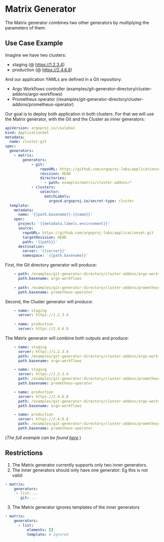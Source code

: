 # Matrix Generator

The Matrix generator combines two other generators by multiplying the parameters of them.

## Use Case Example

Imagine we have two clusters: 

- staging (@ https://1.2.3.4)
- production (@ https://2.4.6.8)

And our application YAMLs are defined in a Git repository:

- Argo Workflows controller (examples/git-generator-directory/cluster-addons/argo-workflows)
- Prometheus operator (/examples/git-generator-directory/cluster-addons/prometheus-operator)

Our goal is to deploy both application in both clusters. 
For that we will use the Matrix generator, with the Git and the Cluster as inner generators:

```yaml
apiVersion: argoproj.io/v1alpha1
kind: ApplicationSet
metadata:
  name: cluster-git
spec:
  generators:
    - matrix:
        generators:
            - git:
                repoURL: https://github.com/argoproj-labs/applicationset.git
                revision: HEAD
                directories:
                  - path: examples/matrix/cluster-addons/*
            - clusters:
                selector:
                  matchLabels:
                    argocd.argoproj.io/secret-type: cluster
  template:
    metadata:
      name: '{{path.basename}}-{{name}}'
    spec:
      project: '{{metadata.labels.environment}}'
      source:
        repoURL: https://github.com/argoproj-labs/applicationset.git
        targetRevision: HEAD
        path: '{{path}}'
      destination:
        server: '{{server}}'
        namespace: '{{path.basename}}'
```

First, the Git directory generator will produce:
```yaml
    - path: /examples/git-generator-directory/cluster-addons/argo-workflows
      path.basename: argo-workflows
      
    - path: /examples/git-generator-directory/cluster-addons/prometheus-operator
      path.basename: prometheus-operator
```
Second, the Cluster generator will produce:
```yaml
    - name: staging
      server: https://1.2.3.4
      
    - name: production
      server: https://2.4.6.8
```
The Matrix generator will combine both outputs and produce:
```yaml
    - name: staging
      server: https://1.2.3.4
      path: /examples/git-generator-directory/cluster-addons/argo-workflows
      path.basename: argo-workflows

    - name: staging
      server: https://1.2.3.4
      path: /examples/git-generator-directory/cluster-addons/prometheus-operator
      path.basename: prometheus-operator

    - name: production
      server: https://2.4.6.8
      path: /examples/git-generator-directory/cluster-addons/argo-workflows
      path.basename: argo-workflows

    - name: production
      server: https://2.4.6.8      
      path: /examples/git-generator-directory/cluster-addons/prometheus-operator
      path.basename: prometheus-operator

```
(*The full example can be found [here](https://github.com/argoproj-labs/applicationset/tree/master/examples/matrix).*)

## Restrictions

1. The Matrix generator currently supports only two inner generators.
2. The inner generators should only have one generator:
   Eg this is not valid:
```yaml
- matrix:
    generators:
     - list:...
       git: ...
```
3. The Matrix generator ignores templates of the inner generators
```yaml
- matrix:
    generators:
      - list:
          elements: []
          template: # Ignored
```

